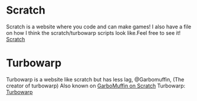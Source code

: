# Scratch
Scratch is a website where you code and can make games!
I also have a file on how I think the scratch/turbowarp scripts look like.Feel free to see it!
[Scratch](scratch.mit.edu)
# Turbowarp
Turbowarp is a website like scratch but has less lag, @Garbomuffin, (The creator of turbowarp) Also known on [GarboMuffin on Scratch](scratch.mit.edu/users/garbomuffin) Turbowarp: [Turbowarp](turbowarp.org)
